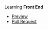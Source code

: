 
Learning <strong>Front End</strong>

- [Preview](https://cheliojul.github.io/NikitaPuhovskii/) 
- [Pull Request](https://github.com/Cheliojul/NikitaPuhovskii/pull/2)
